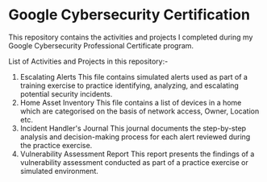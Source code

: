 # Google Cybersecurity Certification
This repository contains the activities and projects I completed during my Google Cybersecurity Professional Certificate program.

List of Activities and Projects in this repository:-
  1. Escalating Alerts
       This file contains simulated alerts used as part of a training exercise to practice identifying, analyzing, and escalating potential security incidents.
  2. Home Asset Inventory
       This file contains a list of devices in a home which are categorised on the basis of network access, Owner, Location etc.
  3. Incident Handler's Journal
       This journal documents the step-by-step analysis and decision-making process for each alert reviewed during the practice exercise.
  4. Vulnerability Assessment Report
       This report presents the findings of a vulnerability assessment conducted as part of a practice exercise or simulated environment.
